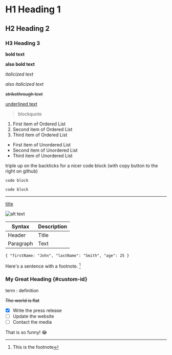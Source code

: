 # H1 Heading 1
## H2 Heading 2
### H3 Heading 3

**bold text**

__also bold text__

*italicized text*

_also italicized text_

~~strikethrough text~~

<u>underlined text</u>

>blockquote

1. First item of Ordered List
2. Second item of Ordered List
3. Third item of Ordered List

- First item of Unordered List
- Second item of Unordered List
- Third item of Unordered List


triple up on the backticks for a nicer code block (with copy button to the right on github)

```code block```

`code block`

---

[title](https://www.example.com)

<!-- this works, local files just won't load in markdown preview for some reason:-->
![alt text](image.jpg)

<!-- This works but is commented out for now -->
<!-- ![alt text](https://upload.wikimedia.org/wikipedia/commons/8/83/Paraw_sailboats_in_Boracay_2.jpg) -->

| Syntax | Description |
| ----------- | ----------- |
| Header | Title |
| Paragraph | Text |

``
{
    "firstName: "John",
    "lastName": "Smith",
    "age": 25
}
``

Here's a sentence with a footnote. [^1]

[^1]: This is the footnote

### My Great Heading {#custom-id}

term
: definition

~~The world is flat~~

- [x] Write the press release
- [ ] Update the website
- [ ] Contact the media

That is so funny! :joy:

